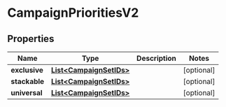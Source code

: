 

# CampaignPrioritiesV2

## Properties

Name | Type | Description | Notes
------------ | ------------- | ------------- | -------------
**exclusive** | [**List&lt;CampaignSetIDs&gt;**](CampaignSetIDs.md) |  |  [optional]
**stackable** | [**List&lt;CampaignSetIDs&gt;**](CampaignSetIDs.md) |  |  [optional]
**universal** | [**List&lt;CampaignSetIDs&gt;**](CampaignSetIDs.md) |  |  [optional]



